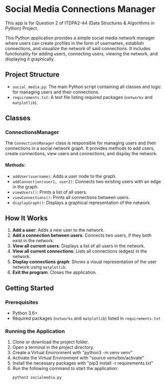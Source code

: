 # Social Media Connections Manager
This app is for Question 2 of ITDPA2-44 (Data Structures & Algorithms in Python) Project.

This Python application provides a simple social media network manager where users can create profiles in the form of usernames, establish connections, and visualize the network of said connections. It includes functionality for adding users, connecting users, viewing the network, and displaying it graphically.

## Project Structure

- `social_media.py`: The main Python script containing all classes and logic for managing users and their connections.
- `requirements.txt`: A text file listing required packages (`networkx` and `matplotlib`).

## Classes

### ConnectionsManager
The `ConnectionsManager` class is responsible for managing users and their connections in a social network graph. It provides methods to add users, create connections, view users and connections, and display the network.

#### Methods:
- `addUser(username)`: Adds a user node to the graph.
- `addConnection(user1, user2)`: Connects two existing users with an edge in the graph.
- `viewUsers()`: Prints a list of all users.
- `viewConnections()`: Prints all connections between users.
- `displayGraph()`: Displays a graphical representation of the network.

## How It Works

1. **Add a user**: Adds a new user to the network.
2. **Add a connection between users**: Connects two users, if they both exist in the network.
3. **View all current users**: Displays a list of all users in the network.
4. **View all current connections**: Lists all connections (edges) in the network.
5. **Display connections graph**: Shows a visual representation of the user network using `matplotlib`.
6. **Exit the program**: Closes the application.

## Getting Started

### Prerequisites
- Python 3.6+
- Required packages (`networkx` and `matplotlib`) listed in `requirements.txt`

### Running the Application
1. Clone or download the project folder.
2. Open a terminal in the project directory.
3. Create a Virtual Environment with "python3 -m venv venv"
4. Activate the Virtual Environment with "source venv/bin/activate"
5. Install the necessary packages with "pip3 install -r requirements.txt"
6. Run the following command to start the application:
   ```bash
   python3 socialmedia.py